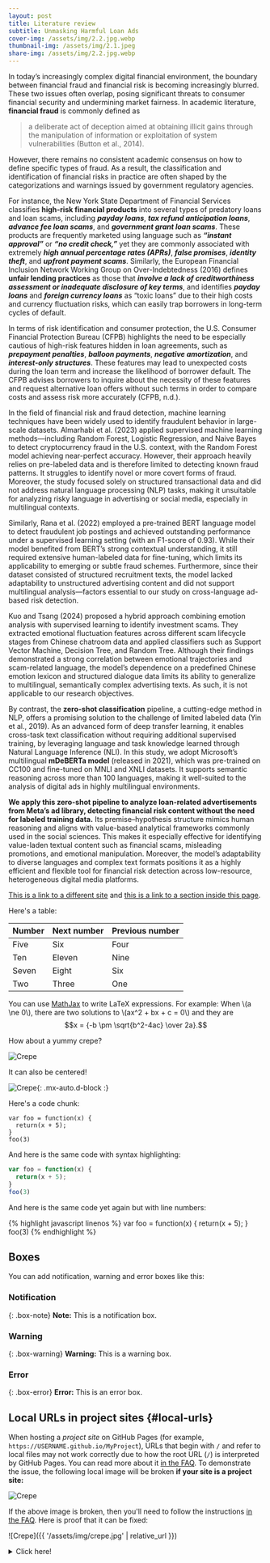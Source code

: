 ```yaml
---
layout: post
title: Literature review
subtitle: Unmasking Harmful Loan Ads
cover-img: /assets/img/2.2.jpg.webp
thumbnail-img: /assets/img/2.1.jpeg
share-img: /assets/img/2.2.jpg.webp
---
```



In today’s increasingly complex digital financial environment, the boundary between financial fraud and financial risk is becoming increasingly blurred. These two issues often overlap, posing significant threats to consumer financial security and undermining market fairness. In academic literature, **financial fraud** is commonly defined as 
>a deliberate act of deception aimed at obtaining illicit gains through the manipulation of information or exploitation of system vulnerabilities (Button et al., 2014).

However, there remains no consistent academic consensus on how to define specific types of fraud. As a result, the classification and identification of financial risks in practice are often shaped by the categorizations and warnings issued by government regulatory agencies. 

For instance, the New York State Department of Financial Services classifies **high-risk financial products** into several types of predatory loans and loan scams, including **_payday loans_**, **_tax refund anticipation loans_**, **_advance fee loan scams_**, and **_government grant loan scams_**. These products are frequently marketed using language such as **_“instant approval”_** or **_“no credit check,”_** yet they are commonly associated with extremely **_high annual percentage rates (APRs)_**, **_false promises_**, **_identity theft_**, and **_upfront payment scams_**. Similarly, the European Financial Inclusion Network Working Group on Over-Indebtedness (2016) defines **unfair lending practices** as those that **_involve a lack of creditworthiness assessment or inadequate disclosure of key terms_**, and identifies **_payday loans_** and **_foreign currency loans_** as “toxic loans” due to their high costs and currency fluctuation risks, which can easily trap borrowers in long-term cycles of default.

In terms of risk identification and consumer protection, the U.S. Consumer Financial Protection Bureau (CFPB) highlights the need to be especially cautious of high-risk features hidden in loan agreements, such as **_prepayment penalties_**, **_balloon payments_**, **_negative amortization_**, and **_interest-only structures_**. These features may lead to unexpected costs during the loan term and increase the likelihood of borrower default. The CFPB advises borrowers to inquire about the necessity of these features and request alternative loan offers without such terms in order to compare costs and assess risk more accurately (CFPB, n.d.).

In the field of financial risk and fraud detection, machine learning techniques have been widely used to identify fraudulent behavior in large-scale datasets. Almarhabi et al. (2023) applied supervised machine learning methods—including Random Forest, Logistic Regression, and Naive Bayes to detect cryptocurrency fraud in the U.S. context, with the Random Forest model achieving near-perfect accuracy. However, their approach heavily relies on pre-labeled data and is therefore limited to detecting known fraud patterns. It struggles to identify novel or more covert forms of fraud. Moreover, the study focused solely on structured transactional data and did not address natural language processing (NLP) tasks, making it unsuitable for analyzing risky language in advertising or social media, especially in multilingual contexts.

Similarly, Rana et al. (2022) employed a pre-trained BERT language model to detect fraudulent job postings and achieved outstanding performance under a supervised learning setting (with an F1-score of 0.93). While their model benefited from BERT’s strong contextual understanding, it still required extensive human-labeled data for fine-tuning, which limits its applicability to emerging or subtle fraud schemes. Furthermore, since their dataset consisted of structured recruitment texts, the model lacked adaptability to unstructured advertising content and did not support multilingual analysis—factors essential to our study on cross-language ad-based risk detection.

Kuo and Tsang (2024) proposed a hybrid approach combining emotion analysis with supervised learning to identify investment scams. They extracted emotional fluctuation features across different scam lifecycle stages from Chinese chatroom data and applied classifiers such as Support Vector Machine, Decision Tree, and Random Tree. Although their findings demonstrated a strong correlation between emotional trajectories and scam-related language, the model’s dependence on a predefined Chinese emotion lexicon and structured dialogue data limits its ability to generalize to multilingual, semantically complex advertising texts. As such, it is not applicable to our research objectives.

By contrast, the **zero-shot classification** pipeline, a cutting-edge method in NLP, offers a promising solution to the challenge of limited labeled data (Yin et al., 2019). As an advanced form of deep transfer learning, it enables cross-task text classification without requiring additional supervised training, by leveraging language and task knowledge learned through Natural Language Inference (NLI). In this study, we adopt Microsoft’s multilingual **mDeBERTa model** (released in 2021), which was pre-trained on CC100 and fine-tuned on MNLI and XNLI datasets. It supports semantic reasoning across more than 100 languages, making it well-suited to the analysis of digital ads in highly multilingual environments.

**We apply this zero-shot pipeline to analyze loan-related advertisements from Meta’s ad library, detecting financial risk content without the need for labeled training data.** Its premise–hypothesis structure mimics human reasoning and aligns with value-based analytical frameworks commonly used in the social sciences. This makes it especially effective for identifying value-laden textual content such as financial scams, misleading promotions, and emotional manipulation. Moreover, the model’s adaptability to diverse languages and complex text formats positions it as a highly efficient and flexible tool for financial risk detection across low-resource, heterogeneous digital media platforms.




[This is a link to a different site](https://deanattali.com/) and [this is a link to a section inside this page](#local-urls).

Here's a table:

| Number | Next number | Previous number |
| :------ |:--- | :--- |
| Five | Six | Four |
| Ten | Eleven | Nine |
| Seven | Eight | Six |
| Two | Three | One |

You can use [MathJax](https://www.mathjax.org/) to write LaTeX expressions. For example:
When \\(a \ne 0\\), there are two solutions to \\(ax^2 + bx + c = 0\\) and they are $$x = {-b \pm \sqrt{b^2-4ac} \over 2a}.$$

How about a yummy crepe?

![Crepe](https://beautifuljekyll.com/assets/img/crepe.jpg)

It can also be centered!

![Crepe](https://beautifuljekyll.com/assets/img/crepe.jpg){: .mx-auto.d-block :}

Here's a code chunk:

~~~
var foo = function(x) {
  return(x + 5);
}
foo(3)
~~~

And here is the same code with syntax highlighting:

```javascript
var foo = function(x) {
  return(x + 5);
}
foo(3)
```

And here is the same code yet again but with line numbers:

{% highlight javascript linenos %}
var foo = function(x) {
  return(x + 5);
}
foo(3)
{% endhighlight %}

## Boxes
You can add notification, warning and error boxes like this:

### Notification

{: .box-note}
**Note:** This is a notification box.

### Warning

{: .box-warning}
**Warning:** This is a warning box.

### Error

{: .box-error}
**Error:** This is an error box.

## Local URLs in project sites {#local-urls}

When hosting a *project site* on GitHub Pages (for example, `https://USERNAME.github.io/MyProject`), URLs that begin with `/` and refer to local files may not work correctly due to how the root URL (`/`) is interpreted by GitHub Pages. You can read more about it [in the FAQ](https://beautifuljekyll.com/faq/#links-in-project-page). To demonstrate the issue, the following local image will be broken **if your site is a project site:**

![Crepe](/assets/img/crepe.jpg)

If the above image is broken, then you'll need to follow the instructions [in the FAQ](https://beautifuljekyll.com/faq/#links-in-project-page). Here is proof that it can be fixed:

![Crepe]({{ '/assets/img/crepe.jpg' | relative_url }})

<details markdown="1">
<summary>Click here!</summary>
Here you can see an **expandable** section
</details>
